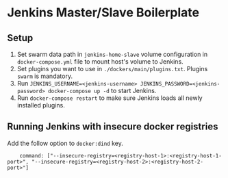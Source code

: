 # Jenkins Master/Slave Boilerplate

## Setup

1. Set swarm data path in `jenkins-home-slave` volume configuration in `docker-compose.yml` file to mount host's volume to Jenkins.
2. Set plugins you want to use in `./dockers/main/plugins.txt`. Plugins `swarm` is mandatory.
3. Run `JENKINS_USERNAME=<jenkins-username> JENKINS_PASSWORD=<jenkins-password> docker-compose up -d` to start Jenkins.
4. Run `docker-compose restart` to make sure Jenkins loads all newly installed plugins.

## Running Jenkins with insecure docker registries

Add the follow option to `docker:dind` key.

```
    command: ["--insecure-registry=<registry-host-1>:<registry-host-1-port>", "--insecure-registry=<registry-host-2>:<registry-host-2-port>"]
```
